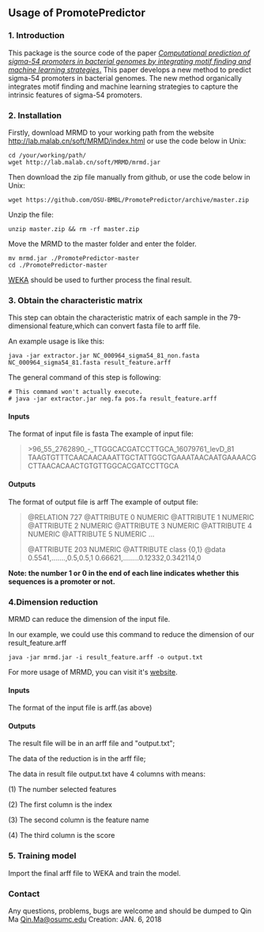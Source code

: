 ## Usage of PromotePredictor

### 1. Introduction

This package is the source code of the paper [*Computational prediction of sigma-54 promoters in bacterial genomes by integrating motif finding and machine learning strategies*.](https://ieeexplore.ieee.org/document/8316939 "*Computational prediction of sigma-54 promoters in bacterial genomes by integrating motif finding and machine learning strategies*") This  paper  develops  a  new  method to  predict  sigma-54  promoters  in  bacterial  genomes.  The new  method organically  integrates motif  finding  and  machine  learning  strategies to  capture  the  intrinsic  features  of sigma-54 promoters. 

### 2. Installation

Firstly, download MRMD to your working path from the website http://lab.malab.cn/soft/MRMD/index.html or use the code below in Unix:

```
cd /your/working/path/
wget http://lab.malab.cn/soft/MRMD/mrmd.jar
```
Then download the zip file manually from github, or use the code below in Unix:
```
wget https://github.com/OSU-BMBL/PromotePredictor/archive/master.zip
```
Unzip the file:
```
unzip master.zip && rm -rf master.zip
```
Move the MRMD to the master folder and enter the folder.
```
mv mrmd.jar ./PromotePredictor-master
cd ./PromotePredictor-master
```
[WEKA](https://www.cs.waikato.ac.nz/~ml/weka/ "WEKA") should be used to further process the final result.

### 3. Obtain the characteristic matrix

This step can obtain the characteristic matrix of each sample in the 79-dimensional feature,which can convert fasta file to arff file.

An example usage is like this:
```
java -jar extractor.jar NC_000964_sigma54_81_non.fasta NC_000964_sigma54_81.fasta result_feature.arff
```

The general command of this step is following:
```
# This command won't actually execute.
# java -jar extractor.jar neg.fa pos.fa result_feature.arff
```



#### Inputs

The format of input file is fasta
The example of input file:


>\>96_55_2762890_-_TTGGCACGATCCTTGCA_16079761_levD_81
>TAAGTGTTTCAACAACAAATTGCTATTGGCTGAAATAACAATGAAAACGCTTAACACAACTGTGTTGGCACGATCCTTGCA

#### Outputs

The format of output file is arff
The example of output file:


>@RELATION 727
>@ATTRIBUTE 0 NUMERIC
>@ATTRIBUTE 1 NUMERIC
>@ATTRIBUTE 2 NUMERIC
>@ATTRIBUTE 3 NUMERIC
>@ATTRIBUTE 4 NUMERIC
>@ATTRIBUTE 5 NUMERIC
>...
>
>@ATTRIBUTE 203 NUMERIC
>@ATTRIBUTE class {0,1}
>@data
>0.5541,.......,0.5,0.5,1
>0.66621,........0.12332,0.342114,0


**Note: the number 1 or 0 in the end of each line indicates whether this sequences is a promoter or not.** 

### 4.Dimension reduction

MRMD can reduce the dimension of the input file.

In our example, we could use this command to reduce the dimension of our result_feature.arff
```
java -jar mrmd.jar -i result_feature.arff -o output.txt
```


For more usage of MRMD, you can visit it's [website](http://lab.malab.cn/soft/MRMD/index.html "website").


#### Inputs

The format of the input file is arff.(as above)

#### Outputs

The result file will be in an arff file and "output.txt";

The data of the reduction is in the arff file;

The data in result file output.txt  have 4 columns with means:
  
(1) The number selected features

(2) The first column is the index

(3) The second column is the feature name

(4) The third column is the score

### 5. Training model

Import the final arff file to WEKA and train the model.


### Contact

Any questions, problems, bugs are welcome and should be dumped to
Qin Ma <Qin.Ma@osumc.edu>
Creation: JAN. 6, 2018
